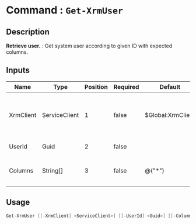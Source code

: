 # Command : `Get-XrmUser` 

## Description

**Retrieve user.** : Get system user according to given ID with expected columns.

## Inputs

Name|Type|Position|Required|Default|Description
----|----|--------|--------|-------|-----------
XrmClient|ServiceClient|1|false|$Global:XrmClient|Xrm connector initialized to target instance. Use latest one by default. (CrmServiceClient)
UserId|Guid|2|false||System user unique identifier.
Columns|String[]|3|false|@("*")|Specify expected columns to retrieve. (Default : all columns)


## Usage

```Powershell 
Get-XrmUser [[-XrmClient] <ServiceClient>] [[-UserId] <Guid>] [[-Columns] <String[]>] [<CommonParameters>]
``` 


